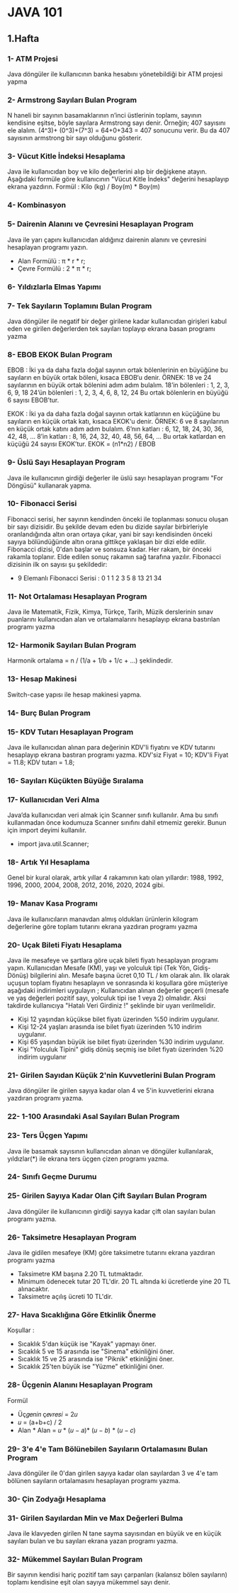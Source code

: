 # JAVA 101 
## 1.Hafta 
### 1- ATM Projesi
Java döngüler ile kullanıcının banka hesabını yönetebildiği bir ATM projesi yapma
### 2- Armstrong Sayıları Bulan Program
N haneli bir sayının basamaklarının n’inci üstlerinin toplamı, sayının kendisine eşitse, böyle sayılara Armstrong sayı denir.
Örneğin; 407 sayısını ele alalım. (4^3)+ (0^3)+(7^3) = 64+0+343 = 407 sonucunu verir. Bu da 407 sayısının armstrong bir sayı olduğunu gösterir.
### 3- Vücut Kitle İndeksi Hesaplama
Java ile kullanıcıdan boy ve kilo değerlerini alıp bir değişkene atayın. Aşağıdaki formüle göre kullanıcının "Vücut Kitle İndeks" değerini hesaplayıp ekrana yazdırın.
Formül :  Kilo (kg) / Boy(m) * Boy(m)
### 4- Kombinasyon
### 5- Dairenin Alanını ve Çevresini Hesaplayan Program
Java ile yarı çapını kullanıcıdan aldığınız dairenin alanını ve çevresini hesaplayan programı yazın.
- Alan Formülü : π * r * r;
- Çevre Formülü : 2 * π * r;
### 6- Yıldızlarla Elmas Yapımı
### 7- Tek Sayıların Toplamını Bulan Program
Java döngüler ile negatif bir değer girilene kadar kullanıcıdan girişleri kabul eden ve girilen değerlerden tek sayıları toplayıp ekrana basan programı yazma
### 8- EBOB EKOK Bulan Program
EBOB : İki ya da daha fazla doğal sayının ortak bölenlerinin en büyüğüne bu sayıların en büyük ortak böleni, kısaca EBOB‘u denir.
ÖRNEK: 18 ve 24 sayılarının en büyük ortak bölenini adım adım bulalım.
18’in bölenleri : 1, 2, 3, 6, 9, 18
24’ün bölenleri : 1, 2, 3, 4, 6, 8, 12, 24
Bu ortak bölenlerin en büyüğü 6 sayısı EBOB’tur.

EKOK : İki ya da daha fazla doğal sayının ortak katlarının en küçüğüne bu sayıların en küçük ortak katı, kısaca EKOK‘u denir.
ÖRNEK: 6 ve 8 sayılarının en küçük ortak katını adım adım bulalım.
6’nın katları : 6, 12, 18, 24, 30, 36, 42, 48, …
8’in katları : 8, 16, 24, 32, 40, 48, 56, 64, …
Bu ortak katlardan en küçüğü 24 sayısı EKOK’tur.
EKOK = (n1*n2) / EBOB
### 9- Üslü Sayı Hesaplayan Program
Java ile kullanıcının girdiği değerler ile üslü sayı hesaplayan programı "For Döngüsü" kullanarak yapma.
### 10- Fibonacci Serisi 
Fibonacci serisi, her sayının kendinden önceki ile toplanması sonucu oluşan bir sayı dizisidir. Bu şekilde devam eden bu dizide sayılar birbirleriyle oranlandığında altın oran ortaya çıkar, 
yani bir sayı kendisinden önceki sayıya bölündüğünde altın orana gittikçe yaklaşan bir dizi elde edilir.
Fibonacci dizisi, 0'dan başlar ve sonsuza kadar. Her rakam, bir önceki rakamla toplanır. Elde edilen sonuç rakamın sağ tarafına yazılır. 
Fibonacci dizisinin ilk on sayısı şu şekildedir:
- 9 Elemanlı Fibonacci Serisi : 0 1 1 2 3 5 8 13 21 34
### 11- Not Ortalaması Hesaplayan Program
Java ile Matematik, Fizik, Kimya, Türkçe, Tarih, Müzik derslerinin sınav puanlarını kullanıcıdan alan ve ortalamalarını hesaplayıp ekrana bastırılan programı yazma
### 12- Harmonik Sayıları Bulan Program
Harmonik ortalama = n / (1/a + 1/b + 1/c + ...) şeklindedir.
### 13- Hesap Makinesi
Switch-case yapısı ile hesap makinesi yapma.
### 14- Burç Bulan Program
### 15- KDV Tutarı Hesaplayan Program
Java ile kullanıcıdan alınan para değerinin KDV'li fiyatını ve KDV tutarını hesaplayıp ekrana bastıran programı yazma.
KDV'siz Fiyat = 10;
KDV'li Fiyat = 11.8;
KDV tutarı = 1.8;
### 16- Sayıları Küçükten Büyüğe Sıralama
### 17- Kullanıcıdan Veri Alma
Java’da kullanıcıdan veri almak için Scanner sınıfı kullanılır. Ama bu sınıfı kullanmadan önce kodumuza Scanner sınıfını dahil etmemiz gerekir. Bunun için import deyimi kullanılır.
- import java.util.Scanner;
### 18- Artık Yıl Hesaplama
Genel bir kural olarak, artık yıllar 4 rakamının katı olan yıllardır:
1988, 1992, 1996, 2000, 2004, 2008, 2012, 2016, 2020, 2024 gibi.
### 19- Manav Kasa Programı
Java ile kullanıcıların manavdan almış oldukları ürünlerin kilogram değerlerine göre toplam tutarını ekrana yazdıran programı yazma
### 20- Uçak Bileti Fiyatı Hesaplama
Java ile mesafeye ve şartlara göre uçak bileti fiyatı hesaplayan programı yapın. Kullanıcıdan Mesafe (KM), yaşı ve yolculuk tipi (Tek Yön, Gidiş-Dönüş) bilgilerini alın. Mesafe başına ücret 0,10 TL / km olarak alın.
İlk olarak uçuşun toplam fiyatını hesaplayın ve sonrasında ki koşullara göre müşteriye aşağıdaki indirimleri uygulayın ;
Kullanıcıdan alınan değerler geçerli (mesafe ve yaş değerleri pozitif sayı, yolculuk tipi ise 1 veya 2) olmalıdır. Aksi takdirde kullanıcıya "Hatalı Veri Girdiniz !" şeklinde bir uyarı verilmelidir.
- Kişi 12 yaşından küçükse bilet fiyatı üzerinden %50 indirim uygulanır.
- Kişi 12-24 yaşları arasında ise bilet fiyatı üzerinden %10 indirim uygulanır.
- Kişi 65 yaşından büyük ise bilet fiyatı üzerinden %30 indirim uygulanır.
- Kişi "Yolculuk Tipini" gidiş dönüş seçmiş ise bilet fiyatı üzerinden %20 indirim uygulanır
### 21- Girilen Sayıdan Küçük 2'nin Kuvvetlerini Bulan Program
Java döngüler ile girilen sayıya kadar olan 4 ve 5'in kuvvetlerini ekrana yazdıran programı yazma.
### 22- 1-100 Arasındaki Asal Sayıları Bulan Program
### 23- Ters Üçgen Yapımı
Java ile basamak sayısının kullanıcıdan alınan ve döngüler kullanılarak, yıldızlar(*) ile ekrana ters üçgen çizen programı yazma.
### 24- Sınıfı Geçme Durumu
### 25- Girilen Sayıya Kadar Olan Çift Sayıları Bulan Program
Java döngüler ile kullanıcının girdiği sayıya kadar çift olan sayıları bulan programı yazma.
### 26- Taksimetre Hesaplayan Program
Java ile gidilen mesafeye (KM) göre taksimetre tutarını ekrana yazdıran programı yazma
- Taksimetre KM başına 2.20 TL tutmaktadır.
- Minimum ödenecek tutar 20 TL'dir. 20 TL altında ki ücretlerde yine 20 TL alınacaktır.
- Taksimetre açılış ücreti 10 TL'dir.
### 27- Hava Sıcaklığına Göre Etkinlik Önerme
Koşullar :
- Sıcaklık 5'dan küçük ise "Kayak" yapmayı öner.
- Sıcaklık 5 ve 15 arasında ise "Sinema" etkinliğini öner.
- Sıcaklık 15 ve 25 arasında ise "Piknik" etkinliğini öner.
- Sıcaklık 25'ten büyük ise "Yüzme" etkinliğini öner.
### 28- Üçgenin Alanını Hesaplayan Program
Formül
- Üç𝑔𝑒𝑛𝑖𝑛 ç𝑒𝑣𝑟𝑒𝑠𝑖 = 2𝑢
- 𝑢 = (a+b+c) / 2
- Alan * Alan = 𝑢 * (𝑢 − 𝑎)* (𝑢 − 𝑏) * (𝑢 − 𝑐)
### 29- 3'e 4'e Tam Bölünebilen Sayıların Ortalamasını Bulan Program
Java döngüler ile 0'dan girilen sayıya kadar olan sayılardan 3 ve 4'e tam bölünen sayıların ortalamasını hesaplayan programı yazma.
### 30- Çin Zodyağı Hesaplama
### 31- Girilen Sayılardan Min ve Max Değerleri Bulma
Java ile klavyeden girilen N tane sayma sayısından en büyük ve en küçük sayıları bulan ve bu sayıları ekrana yazan programı yazma.
### 32- Mükemmel Sayıları Bulan Program
Bir sayının kendisi hariç pozitif tam sayı çarpanları (kalansız bölen sayıların) toplamı kendisine eşit olan sayıya mükemmel sayı denir.


